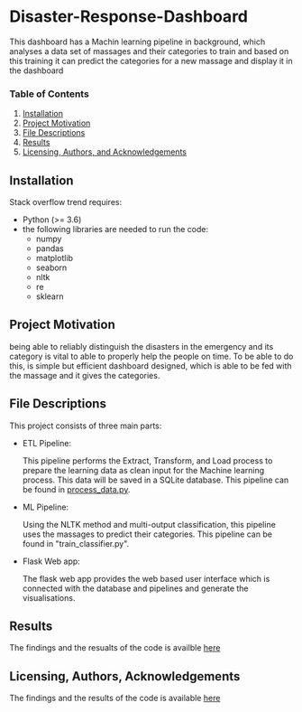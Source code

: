 # Disaster-Response-Dashboard
This dashboard has a Machin learning pipeline in background, which analyses a data set of massages and their categories to train and based on this training it can predict the categories for a new massage and display it in the dashboard
### Table of Contents

1. [Installation](#installation)
2. [Project Motivation](#motivation)
3. [File Descriptions](#files)
4. [Results](#results)
5. [Licensing, Authors, and Acknowledgements](#licensing)

## Installation
Stack overflow trend requires:
- Python (>= 3.6)
- the following libraries are needed to run the code:
    - numpy
    - pandas
    - matplotlib
    - seaborn
    - nltk
    - re
    - sklearn
## Project Motivation
being able to reliably distinguish the disasters in the emergency and its category is vital to able to properly help the people on time. To be able to do this, is simple but efficient dashboard designed, which is able to be fed with the massage and it gives the categories.

## File Descriptions
This project consists of three main parts:
-	ETL Pipeline:

    This pipeline performs the Extract, Transform, and Load process to prepare the learning data as clean input for the Machine learning process. This data will be saved in a      SQLite database. This pipeline can be found in [process_data.py](https://github.com/mrf919/Disaster-Response-Dashboard/blob/main/process_data.py).

-	ML Pipeline:

    Using the NLTK method and multi-output classification, this pipeline uses the massages to predict their categories. This pipeline can be found in "train_classifier.py".

-	Flask Web app:

    The flask web app provides the web based user interface which is connected with the database and pipelines and generate the visualisations.
 


## Results
The findings and the resualts of the code is availble [here](https://medium.com/@m.r.farhood/is-there-any-trend-change-in-tools-used-c4cbb41d4710)

## Licensing, Authors, Acknowledgements
The findings and the results of the code is available [here](https://www.kaggle.com/haakakak/stack-overflow-developer-surveys-20152020)
